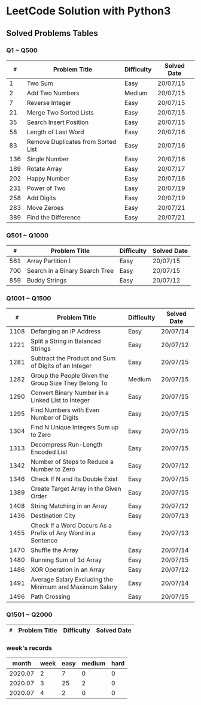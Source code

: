 # LeetCode Solution with Python3

## Solved Problems Tables

### Q1 ~ Q500

`#` | Problem Title | Difficulty | Solved Date
--- | --- | --- | ---
1 | Two Sum | Easy | 20/07/15
2 | Add Two Numbers | Medium | 20/07/15
7 | Reverse Integer | Easy | 20/07/15
21 | Merge Two Sorted Lists | Easy | 20/07/15
35 | Search Insert Position | Easy | 20/07/15
58 | Length of Last Word | Easy | 20/07/16
83 | Remove Duplicates from Sorted List | Easy | 20/07/16
136 | Single Number | Easy | 20/07/16
189 | Rotate Array | Easy | 20/07/17
202 | Happy Number | Easy | 20/07/16
231 | Power of Two | Easy | 20/07/19
258 | Add Digits | Easy | 20/07/19
283 | Move Zeroes | Easy | 20/07/21
389 | Find the Difference | Easy | 20/07/21

### Q501 ~ Q1000

`#` | Problem Title | Difficulty | Solved Date
--- | --- | --- | ---
561 | Array Partition I | Easy | 20/07/15
700 | Search in a Binary Search Tree | Easy | 20/07/15
859 | Buddy Strings | Easy | 20/07/12

### Q1001 ~ Q1500

`#` | Problem Title | Difficulty | Solved Date
--- | --- | --- | ---
1108 | Defanging an IP Address | Easy | 20/07/14
1221 | Split a String in Balanced Strings | Easy | 20/07/12
1281 | Subtract the Product and Sum of Digits of an Integer | Easy | 20/07/15
1282 | Group the People Given the Group Size They Belong To | Medium | 20/07/15
1290 | Convert Binary Number in a Linked List to Integer | Easy | 20/07/15
1295 | Find Numbers with Even Number of Digits | Easy | 20/07/15
1304 | Find N Unique Integers Sum up to Zero | Easy | 20/07/15
1313 | Decompress Run-Length Encoded List | Easy | 20/07/15
1342 | Number of Steps to Reduce a Number to Zero | Easy | 20/07/12
1346 | Check If N and Its Double Exist | Easy | 20/07/15
1389 | Create Target Array in the Given Order | Easy | 20/07/15
1408 | String Matching in an Array | Easy | 20/07/12
1436 | Destination City | Easy | 20/07/13
1455 | Check If a Word Occurs As a Prefix of Any Word in a Sentence | Easy | 20/07/13
1470 | Shuffle the Array | Easy | 20/07/14
1480 | Running Sum of 1d Array | Easy | 20/07/15
1486 | XOR Operation in an Array | Easy | 20/07/12
1491 | Average Salary Excluding the Minimum and Maximum Salary | Easy | 20/07/14
1496 | Path Crossing | Easy | 20/07/15

### Q1501 ~ Q2000

`#` | Problem Title | Difficulty | Solved Date
--- | --- | --- | ---

### week's records

month | week | easy | medium | hard
--- | --- | --- | --- | ---
2020.07 | 2 | 7 | 0 | 0
2020.07 | 3 | 25 | 2 | 0
2020.07 | 4 | 2 | 0 | 0

